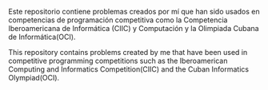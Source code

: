 Este repositorio contiene problemas creados por mí que han sido usados en competencias de programación competitiva como la Competencia Iberoamericana de Informática (CIIC) y Computación y la Olimpiada Cubana de Informática(OCI).

This repository contains problems created by me that have been used in competitive programming competitions such as the Iberoamerican Computing and Informatics Competition(CIIC) and the Cuban Informatics Olympiad(OCI).